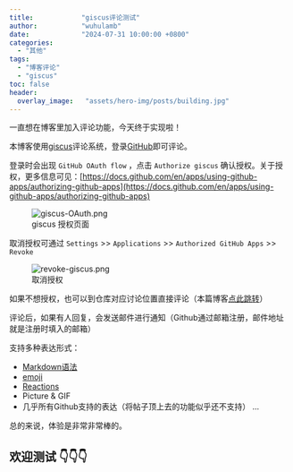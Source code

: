 ```yaml
---
title:            "giscus评论测试"
author:           "wuhulamb"
date:             "2024-07-31 10:00:00 +0800"
categories:
  - "其他"
tags:
  - "博客评论"
  - "giscus"
toc: false
header:
  overlay_image:   "assets/hero-img/posts/building.jpg"
---
```


一直想在博客里加入评论功能，今天终于实现啦！

本博客使用[giscus](https://giscus.app/)评论系统，登录[GitHub](https://github.com/)即可评论。

登录时会出现 `GitHub OAuth flow` ，点击 `Authorize giscus` 确认授权<!--more-->。关于授权，更多信息可见：[https://docs.github.com/en/apps/using-github-apps/authorizing-github-apps](https://docs.github.com/en/apps/using-github-apps/authorizing-github-apps)

<figure class="align-center">
  <img src="{{ 'media/image/2024/07/giscus-OAuth.png' | relative_url }}" alt="giscus-OAuth.png">
  <figcaption>giscus 授权页面</figcaption>
</figure>

取消授权可通过 `Settings` >> `Applications` >> `Authorized GitHub Apps` >> `Revoke`

<figure class="align-center">
  <img src="{{ 'media/image/2024/07/revoke-giscus.png' | relative_url }}" alt="revoke-giscus.png">
  <figcaption>取消授权</figcaption>
</figure>

如果不想授权，也可以到仓库对应讨论位置直接评论（本篇博客[点此跳转](https://github.com/wuhulamb/wuhulamb.github.io/discussions/1)）

评论后，如果有人回复，会发送邮件进行通知（Github通过邮箱注册，邮件地址就是注册时填入的邮箱）

支持多种表达形式：

- [Markdown语法](https://docs.github.com/en/get-started/writing-on-github/getting-started-with-writing-and-formatting-on-github/basic-writing-and-formatting-syntax)
- [emoji](https://github.com/ikatyang/emoji-cheat-sheet)
- [Reactions](https://docs.github.com/en/rest/reactions/reactions)
- Picture & GIF
- 几乎所有Github支持的表达（将帖子顶上去的功能似乎还不支持） ...

总的来说，体验是非常非常棒的。

## 欢迎测试 👇👇👇
